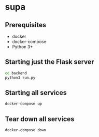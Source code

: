 # supa

## Prerequisites
- docker
- docker-compose
- Python 3+

## Starting just the Flask server
```bash
cd backend
python3 run.py
```

## Starting all services
```bash
docker-compose up
```

## Tear down all services
```bash
docker-compose down
```